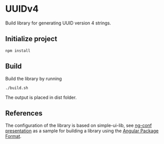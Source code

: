 # UUIDv4

Build library for generating UUID version 4 strings.

## Initialize project

    npm install

## Build

Build the library by running

    ./build.sh

The output is placed in dist folder.

## References

The configuration of the library is based on simple-ui-lib, see [ng-conf presentation](https://www.youtube.com/watch?v=unICbsPGFIA) as a sample for building a library using the [Angular Package Format](https://goo.gl/AMOU5G).
